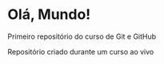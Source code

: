 # Olá, Mundo!
 Primeiro repositório do curso de Git e GitHub

 Repositório criado durante um curso ao vivo
